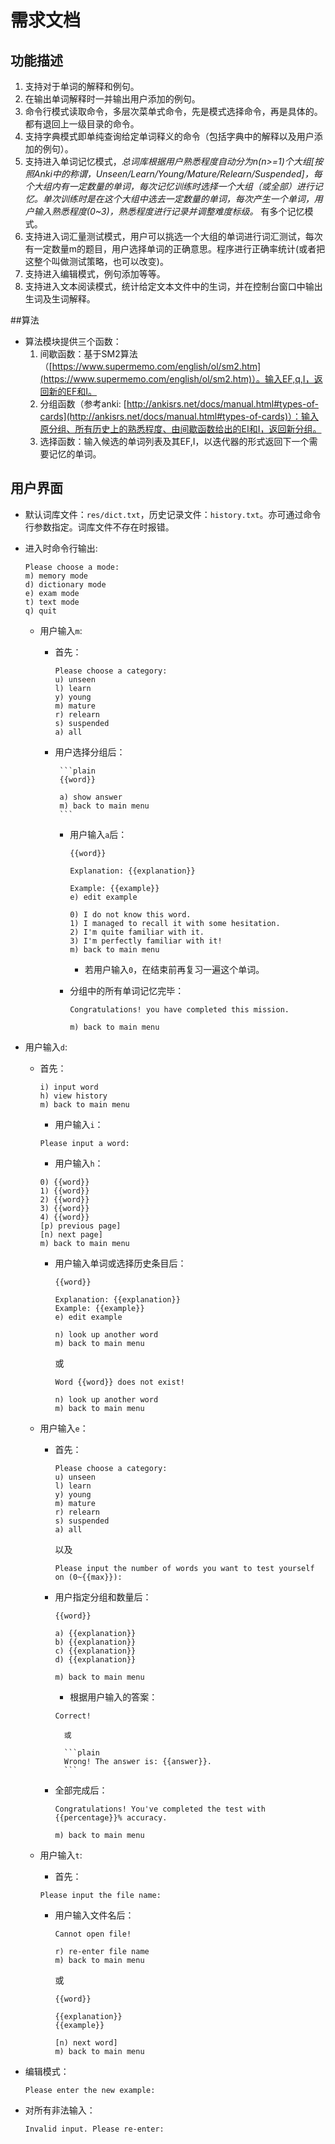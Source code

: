 # 需求文档

## 功能描述
1. 支持对于单词的解释和例句。
2. 在输出单词解释时一并输出用户添加的例句。
3. 命令行模式读取命令，多层次菜单式命令，先是模式选择命令，再是具体的。都有退回上一级目录的命令。
4. 支持字典模式即单纯查询给定单词释义的命令（包括字典中的解释以及用户添加的例句）。
5. 支持进入单词记忆模式，*总词库根据用户熟悉程度自动分为n(n>=1)个大组[按照Anki中的称谓，Unseen/Learn/Young/Mature/Relearn/Suspended]，每个大组内有一定数量的单词，每次记忆训练时选择一个大组（或全部）进行记忆。单次训练时是在这个大组中选去一定数量的单词，每次产生一个单词，用户输入熟悉程度(0~3)，熟悉程度进行记录并调整难度标级。* 有多个记忆模式。
6. 支持进入词汇量测试模式，用户可以挑选一个大组的单词进行词汇测试，每次有一定数量m的题目，用户选择单词的正确意思。程序进行正确率统计(或者把这整个叫做测试策略，也可以改变)。
7. 支持进入编辑模式，例句添加等等。
8. 支持进入文本阅读模式，统计给定文本文件中的生词，并在控制台窗口中输出生词及生词解释。

##算法
- 算法模块提供三个函数：
	1. 间歇函数：基于SM2算法（[https://www.supermemo.com/english/ol/sm2.htm](https://www.supermemo.com/english/ol/sm2.htm)）。输入EF,q,I，返回新的EF和I。
	2. 分组函数（参考anki: [http://ankisrs.net/docs/manual.html#types-of-cards](http://ankisrs.net/docs/manual.html#types-of-cards)）：输入原分组、所有历史上的熟悉程度、由间歇函数给出的EI和I，返回新分组。
	3. 选择函数：输入候选的单词列表及其EF,I，以迭代器的形式返回下一个需要记忆的单词。

## 用户界面
- 默认词库文件：`res/dict.txt`，历史记录文件：`history.txt`。亦可通过命令行参数指定。词库文件不存在时报错。
- 进入时命令行输出:

    ```plain
    Please choose a mode:
    m) memory mode
    d) dictionary mode
    e) exam mode
    t) text mode
    q) quit
    ```

    - 用户输入`m`:
        - 首先：
	        ```plain
	        Please choose a category:
	        u) unseen
	        l) learn
	        y) young
	        m) mature
	        r) relearn
	        s) suspended
	        a) all
	        ```
	     - 用户选择分组后：

		        ```plain
		        {{word}}
		
		        a) show answer
		        m) back to main menu
		        ```
		    - 用户输入`a`后：
	
				```plain
				{{word}}
	
				Explanation: {{explanation}}
				
				Example: {{example}}
				e) edit example
	
				0) I do not know this word.
				1) I managed to recall it with some hesitation.
				2) I'm quite familiar with it.
				3) I'm perfectly familiar with it!
				m) back to main menu
				```
	
				- 若用户输入`0`，在结束前再复习一遍这个单词。
	
			- 分组中的所有单词记忆完毕：
	        
			    ```plain
		        Congratulations! you have completed this mission.
	
				m) back to main menu
		        ```

- 用户输入`d`:
	- 首先：
		
		```plain
		i) input word
		h) view history
		m) back to main menu
		```
		- 用户输入`i`：
		```plain
		Please input a word:
		```
		- 用户输入`h`：
		```plain
		0) {{word}}
		1) {{word}}
		2) {{word}}
		3) {{word}}
		4) {{word}}
		[p) previous page]
		[n) next page]
		m) back to main menu
		```

		- 用户输入单词或选择历史条目后：
			```plain
			{{word}}

			Explanation: {{explanation}}
			Example: {{example}}
			e) edit example

			n) look up another word
			m) back to main menu
			```

			或
			```plain
			Word {{word}} does not exist!

			n) look up another word
			m) back to main menu
			```

	- 用户输入`e`：
        - 首先：
	        ```plain
	        Please choose a category:
	        u) unseen
	        l) learn
	        y) young
	        m) mature
	        r) relearn
	        s) suspended
	        a) all
	        ```
			以及
			```plain
			Please input the number of words you want to test yourself on (0~{{max}}):
			```
	     - 用户指定分组和数量后：
		     ```plain
		     {{word}}
		     
		     a) {{explanation}}
		     b) {{explanation}}
		     c) {{explanation}}
		     d) {{explanation}}

			 m) back to main menu
		     ```
		     - 根据用户输入的答案：
		     ```plain
		     Correct!
		     ```
		     
			     或
		     
			     ```plain
			     Wrong! The answer is: {{answer}}.
			     ```
	     - 全部完成后：
		     ```plain
		     Congratulations! You've completed the test with {{percentage}}% accuracy.

			 m) back to main menu
		     ```

	- 用户输入`t`:
		- 首先：
		```plain
		Please input the file name:
		```
		- 用户输入文件名后：
			```plain
			Cannot open file!

			r) re-enter file name
			m) back to main menu
			```

			或
		
			```plain
			{{word}}

			{{explanation}}
			{{example}}

			[n) next word]
			m) back to main menu
			```

- 编辑模式：
	```plain
	Please enter the new example:
	
	```
- 对所有非法输入：
	```plain
	Invalid input. Please re-enter:
	```
